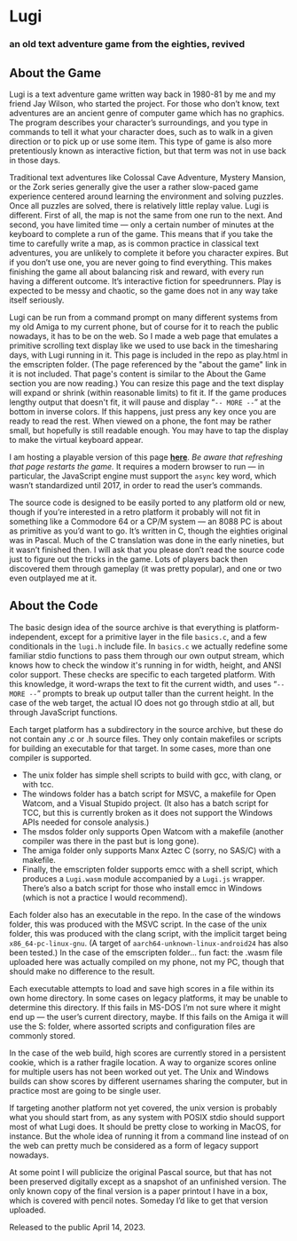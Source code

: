 # Lugi
### an old text adventure game from the eighties, revived

##      About the Game

Lugi is a text adventure game written way back in 1980-81 by me and my friend Jay Wilson, who started the project.
For those who don’t know, text adventures are an ancient genre of computer game which has no graphics.
The program describes your character’s surroundings, and you type in commands to tell it what your character does, such as to walk in a given direction or to pick up or use some item.
This type of game is also more pretentiously known as interactive fiction, but that term was not in use back in those days.

Traditional text adventures like Colossal Cave Adventure, Mystery Mansion, or the Zork series generally give the user a rather slow-paced game experience centered around learning the environment and solving puzzles.
Once all puzzles are solved, there is relatively little replay value.
Lugi is different.
First of all, the map is not the same from one run to the next.
And second, you have limited time — only a certain number of minutes at the keyboard to complete a run of the game.
This means that if you take the time to carefully write a map, as is common practice in classical text adventures, you are unlikely to complete it before you character expires.
But if you don’t use one, you are never going to find everything.
This makes finishing the game all about balancing risk and reward, with every run having a different outcome.
It’s interactive fiction for speedrunners.
Play is expected to be messy and chaotic, so the game does not in any way take itself seriously.

Lugi can be run from a command prompt on many different systems from my old Amiga to my current phone, but of course for it to reach the public nowadays, it has to be on the web.
So I made a web page that emulates a primitive scrolling text display like we used to use back in the timesharing days, with Lugi running in it.
This page is included in the repo as play.html in the emscripten folder.
(The page referenced by the "about the game" link in it is not included.
That page's content is similar to the About the Game section you are now reading.)
You can resize this page and the text display will expand or shrink (within reasonable limits) to fit it.
If the game produces lengthy output that doesn't fit, it will pause and display “`-- MORE --`” at the bottom in inverse colors.
If this happens, just press any key once you are ready to read the rest.
When viewed on a phone, the font may be rather small, but hopefully is still readable enough.
You may have to tap the display to make the virtual keyboard appear.

I am hosting a playable version of this page **[here](http://paulkienitz.net/Lugi/play.html)**.
_Be aware that refreshing that page restarts the game._
It requires a modern browser to run — in particular, the JavaScript engine must support the `async` key word, which wasn’t standardized until 2017, in order to read the user’s commands.

The source code is designed to be easily ported to any platform old or new, though if you’re interested in a retro platform it probably will not fit in something like a Commodore 64 or a CP/M system — an 8088 PC is about as primitive as you’d want to go.
It’s written in C, though the eighties original was in Pascal.
Much of the C translation was done in the early nineties, but it wasn’t finished then.
I will ask that you please don’t read the source code just to figure out the tricks in the game.
Lots of players back then discovered them through gameplay (it was pretty popular), and one or two even outplayed me at it.

##      About the Code

The basic design idea of the source archive is that everything is platform-independent, except for a primitive layer in the file `basics.c`, and a few conditionals in the `lugi.h` include file.
In `basics.c` we actually redefine some familiar stdio functions to pass them through our own output stream, which knows how to check the window it's running in for width, height, and ANSI color support.
These checks are specific to each targeted platform.
With this knowledge, it word-wraps the text to fit the current width, and uses “`-- MORE --`” prompts to break up output taller than the current height.
In the case of the web target, the actual IO does not go through stdio at all, but through JavaScript functions.

Each target platform has a subdirectory in the source archive, but these do not contain any .c or .h source files.
They only contain makefiles or scripts for building an executable for that target.
In some cases, more than one compiler is supported.

* The unix folder has simple shell scripts to build with gcc, with clang, or with tcc.
* The windows folder has a batch script for MSVC, a makefile for Open Watcom, and a Visual Stupido project.
(It also has a batch script for TCC, but this is currently broken as it does not support the Windows APIs needed for console analysis.)
* The msdos folder only supports Open Watcom with a makefile (another compiler was there in the past but is long gone).
* The amiga folder only supports Manx Aztec C (sorry, no SAS/C) with a makefile.
* Finally, the emscripten folder supports emcc with a shell script, which produces a `Lugi.wasm` module accompanied by a `Lugi.js` wrapper.
There’s also a batch script for those who install emcc in Windows (which is not a practice I would recommend).

Each folder also has an executable in the repo.
In the case of the windows folder, this was produced with the MSVC script.
In the case of the unix folder, this was produced with the clang script, with the implicit target being `x86_64-pc-linux-gnu`.
(A target of `aarch64-unknown-linux-android24` has also been tested.)
In the case of the emscripten folder... fun fact: the .wasm file uploaded here was actually compiled on my phone, not my PC, though that should make no difference to the result.

Each executable attempts to load and save high scores in a file within its own home directory.
In some cases on legacy platforms, it may be unable to determine this directory.
If this fails in MS-DOS I’m not sure where it might end up — the user’s current directory, maybe.
If this fails on the Amiga it will use the S: folder, where assorted scripts and configuration files are commonly stored.

In the case of the web build, high scores are currently stored in a persistent cookie, which is a rather fragile location.
A way to organize scores online for multiple users has not been worked out yet.
The Unix and Windows builds can show scores by different usernames sharing the computer, but in practice most are going to be single user.

If targeting another platform not yet covered, the unix version is probably what you should start from, as any system with POSIX stdio should support most of what Lugi does.
It should be pretty close to working in MacOS, for instance.
But the whole idea of running it from a command line instead of on the web can pretty much be considered as a form of legacy support nowadays.

At some point I will publicize the original Pascal source, but that has not been preserved digitally except as a snapshot of an unfinished version.
The only known copy of the final version is a paper printout I have in a box, which is covered with pencil notes.
Someday I’d like to get that version uploaded.

Released to the public April 14, 2023.
